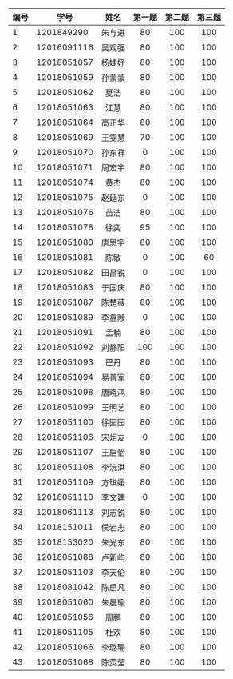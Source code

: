 | 编号 | 学号	        |  姓名	    | 第一题	|第二题 |第三题      |
| --- | --------      | :-----:    | :----:    |:----: |:----: |
| 1 | 1201849290	| 朱与进	| 80	    | 100	|100         |
| 2 | 12016091116	| 吴观强	| 80	    | 100	|100         |
| 3 | 12018051057	| 杨婕妤	| 80	    | 100	|100         |
| 4 | 12018051059	| 孙蒙蒙	| 80	    | 100	|100         |
| 5 | 12018051062	| 夏浩	    | 80	    | 100	|100         |
| 6 | 12018051063	| 江慧	    | 80	    | 100	|100         |
| 7 | 12018051064	| 高正华	| 80	    | 100	|100         |
| 8 | 12018051069	| 王雯慧	| 70	    | 100	|100         |
| 9 | 12018051070	| 孙东祥	| 0	    | 100	|100             |
| 10 | 12018051071	| 周宏宇	| 80	    | 100	|100         |
| 11 | 12018051074	| 黄杰	    | 80	    | 100	|100         |
| 12 | 12018051075	| 赵延东	| 0	    | 100	|100             |
| 13 | 12018051076	| 苗洁	    | 80	    | 100	|100         |
| 14 | 12018051078	| 徐奕	    | 95	    | 100	|100         |
| 15 | 12018051080	| 唐思宇	| 80	    | 100	|100         |
| 16 | 12018051081	| 陈敏	    | 0 	    | 100	|60          |
| 17 | 12018051082	| 田昌锐	| 0	    | 100	|100             |
| 18 | 12018051083	|  于国庆	| 80	    | 100	|100         |
| 19 | 12018051087	| 陈楚薇	| 80	    | 100	|100         |
| 20 | 12018051089	| 李翕陟	| 0	    | 100	|100             |
| 21 | 12018051091	| 孟楠	    | 80	    | 100	|100         |
| 22 | 12018051092	| 刘静阳	| 100	    | 100	|100         |
| 23 | 12018051093	| 巴丹	    | 80	    | 100	|100         |
| 24 | 12018051094	| 易善军	| 80	    | 100	|100         |
| 25 | 12018051098	| 唐晓鸿	| 80	    | 100	|100         |
| 26 | 12018051099	| 王明艺	| 80	    | 100	|100         |
| 27 | 12018051100	| 徐园园	| 80	    | 100	|100         |
| 28 | 12018051106	| 宋炬友	| 0	    | 100	|100             |
| 29 | 12018051107	| 王启怡	| 80	    | 100	|100         |
| 30 | 12018051108	| 李沅洪	| 80	    | 100	|100         |
| 31 | 12018051109	| 方琪媛	| 80	    | 100	|100         |
| 32 | 12018051110	| 李文建	| 0	    | 100	|100             |
| 33 | 12018061113	| 刘志锐	| 80	    | 100	|100         |
| 34 | 12018151011	| 侯岩志	| 80	    | 100	|100         |
| 35 | 12018153020	| 朱光东	| 80	    | 100	|100         |
| 36 | 12018051088	| 卢新屿	| 80	    | 100	|100         |
| 37 | 12018051103	| 李天伦	| 80	    | 100	|100         |
| 38 | 12018081042	| 陈启凡	| 80	    | 100	|100         |
| 39 | 12018051060	| 朱晨瑜    | 80	    | 100	|100         |
| 40 | 12018051056	| 周鹏    | 80	    | 100	|100         |
| 41 | 12018051105	| 杜欢    | 80	    | 100	|100         |
| 42 | 12018051066	| 李璐瑒    | 80	    | 100	|100         |
| 43 | 12018051068	| 陈荧莹    | 80	    | 100	|100         |